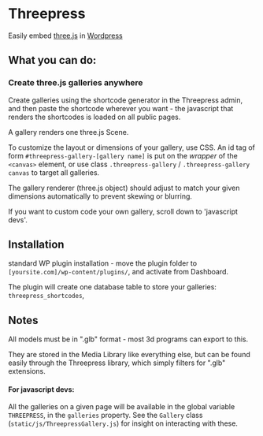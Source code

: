 # Threepress
Easily embed [three.js](https://threejs.org) in [Wordpress](https://github.com/Wordpress/Wordpress)

## What you can do:

### Create three.js galleries anywhere

Create galleries using the shortcode generator in the Threepress admin, and then paste the shortcode wherever you want - the javascript that renders the shortcodes is loaded on all public pages.

A gallery renders one three.js Scene.

To customize the layout or dimensions of your gallery, use CSS.  An id tag of form `#threepress-gallery-[gallery name]` is put on the *wrapper* of the `<canvas>` element, or use class `.threepress-gallery` / `.threepress-gallery canvas` to target all galleries.

The gallery renderer (three.js object) should adjust to match your given dimensions automatically to prevent skewing or blurring.

If you want to custom code your own gallery, scroll down to 'javascript devs'.

## Installation
standard WP plugin installation - move the plugin folder to `[yoursite.com]/wp-content/plugins/`, and activate from Dashboard.

The plugin will create one database table to store your galleries:
`threepress_shortcodes`,

## Notes

All models must be in ".glb" format - most 3d programs can export to this.  

They are stored in the Media Library like everything else, but can be found easily through the Threepress library, which simply filters for ".glb" extensions.

#### For javascript devs:
All the galleries on a given page will be available in the global variable `THREEPRESS`, in the `galleries` property.  See the `Gallery` class (`static/js/ThreepressGallery.js`) for insight on interacting with these.
